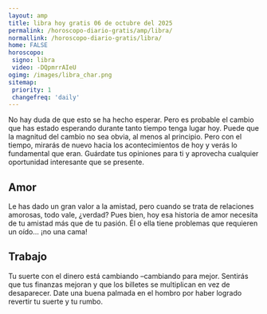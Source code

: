 ```yaml
---
layout: amp
title: libra hoy gratis 06 de octubre del 2025 
permalink: /horoscopo-diario-gratis/amp/libra/
normallink: /horoscopo-diario-gratis/libra/
home: FALSE
horoscopo:
 signo: libra
 video: -DQpmrrAIeU
ogimg: /images/libra_char.png
sitemap:
 priority: 1
 changefreq: 'daily'
---
```



No hay duda de que esto se ha hecho esperar. Pero es probable el cambio que has estado esperando durante tanto tiempo tenga lugar hoy. Puede que la magnitud del cambio no sea obvia, al menos al principio. Pero con el tiempo, mirarás de nuevo hacia los acontecimientos de hoy y verás lo fundamental que eran. Guárdate tus opiniones para ti y aprovecha cualquier oportunidad interesante que se presente.

## Amor

Le has dado un gran valor a la amistad, pero cuando se trata de relaciones amorosas, todo vale, ¿verdad? Pues bien, hoy esa historia de amor necesita de tu amistad más que de tu pasión. Él o ella tiene problemas que requieren un oído... ¡no una cama!

## Trabajo

Tu suerte con el dinero está cambiando –cambiando para mejor. Sentirás que tus finanzas mejoran y que los billetes se multiplican en vez de desaparecer. Date una buena palmada en el hombro por haber logrado revertir tu suerte y tu rumbo.
